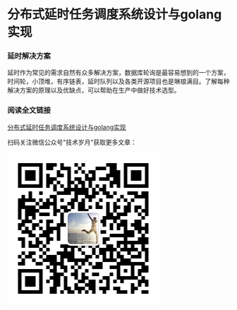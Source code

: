 # 分布式延时任务调度系统设计与golang实现
### 延时解决方案

延时作为常见的需求自然有众多解决方案，数据库轮询是最容易想到的一个方案，时间轮，小顶堆，有序链表，延时队列以及各类开源项目也是琳琅满目。了解每种解决方案的原理以及优缺点，可以帮助在生产中做好技术选型。

### 阅读全文链接
[分布式延时任务调度系统设计与golang实现](https://mp.weixin.qq.com/s?__biz=MzIyMzMxNjYwNw==&mid=2247483842&idx=1&sn=96ce30f5b15e5bdf84a9d618fb258171&chksm=e8215ed2df56d7c4fc96601d9cc04befeaa75fa06cfdd121e9d7c55b67f20f8cad7d74855d7f&token=1276119721&lang=zh_CN#rd)


扫码关注微信公众号"技术岁月"获取更多文章：

![技术岁月](https://raw.githubusercontent.com/skyhackvip/ratelimit/master/techyears.jpg)
